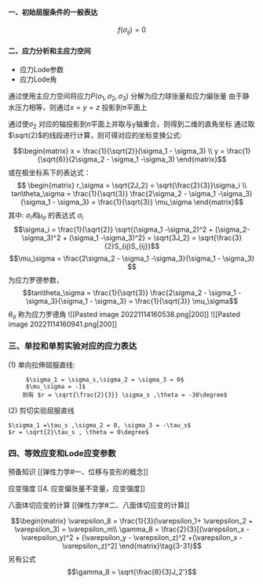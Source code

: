 #### 一、初始屈服条件的一般表达

$$f(\sigma_{ij}) = 0 \tag{2-1}$$
#### 二、应力分析和主应力空间
- 应力Lode参数
- 应力Lode角

通过使用主应力空间将应力$P(\sigma_1,\sigma_2,\sigma_3)$ 分解为应力球张量和应力偏张量
由于静水压力相等，则通过$x= y= z$ 投影到π平面上

通过使$\sigma_2$ 对应的轴投影到$\pi$平面上并取与y轴重合，则得到二维的直角坐标
通过取$\sqrt{2}$的线段进行计算，则可得对应的坐标变换公式: 

$$\begin{matrix}
x = \frac{1}{\sqrt{2}}(\sigma_1 - \sigma_3) \\
y = \frac{1}{\sqrt{6}}(2\sigma_2 - \sigma_1 -\sigma_3)
\end{matrix}$$
或在极坐标系下的表达式：
$$ \begin{matrix}
r_\sigma = \sqrt{2J_2} = \sqrt{\frac{2}{3}}\sigma_i \\
tan\theta_\sigma  = \frac{1}{\sqrt{3}} \frac{2\sigma_2 - \sigma_1 -\sigma_3}{\sigma_1 - \sigma_3} = \frac{1}{\sqrt{3}} \mu_\sigma
\end{matrix}$$
其中: $\sigma_i 和 \mu_\sigma$ 的表达式
 $\sigma_i$
$$\sigma_i = \frac{1}{\sqrt{2}} \sqrt{(\sigma_1 -\sigma_2)^2 + (\sigma_2-\sigma_3)^2 + (\sigma_1 -\sigma_3)^2}  = \sqrt{3J_2} = \sqrt{\frac{3}{2}S_{ij}S_{ij}}$$
$$\mu_\sigma = \frac{2\sigma_2 - \sigma_1 -\sigma_3}{\sigma_1 - \sigma_3} $$
为应力罗德参数，
$$tan\theta_\sigma  = \frac{1}{\sqrt{3}} \frac{2\sigma_2 - \sigma_1 -\sigma_3}{\sigma_1 - \sigma_3} = \frac{1}{\sqrt{3}} \mu_\sigma$$
$\theta_\sigma$ 称为应力罗德角
![[Pasted image 20221114160538.png|200]] ![[Pasted image 20221114160941.png|200]]

### 三、单拉和单剪实验对应的应力表达
(1) 单向拉伸屈服直线:
	
		 $\sigma_1 = \sigma_s,\sigma_2 = \sigma_3 = 0$
		 $\mu_\sigma = -1$
		则有 $r = \sqrt{\frac{2}{3}} \sigma_s ,\theta = -30\degree$
	
(2) 剪切实验屈服直线
	
	$\sigma_1 =\tau_s ,\sigma_2 = 0, \sigma_3 = -\tau_s$
	$r = \sqrt{2}\tau_s , \theta = 0\degree$
	
### 四、等效应变和Lode应变参数

预备知识
[[弹性力学#一、位移与变形的概念]]

应变强度
[[4. 应变偏张量不变量，应变强度]]

八面体切应变的计算
[[弹性力学#二、八面体切应变的计算]]

$$\begin{matrix}
\varepsilon_8 = \frac{1}{3}(\varepsilon_1+ \varepsilon_2 + \varepsilon_3) = \varepsilon_m\\
\gamma_8 = \frac{2}{3}[(\varepsilon_x - \varepsilon_y)^2 + (\varepsilon_y - \varepsilon_z)^2 +(\varepsilon_x -\varepsilon_z)^2]  \end{matrix}\tag{3-31}$$
另有公式
$$\gamma_8 = \sqrt{\frac{8}{3}J_2'}$$



